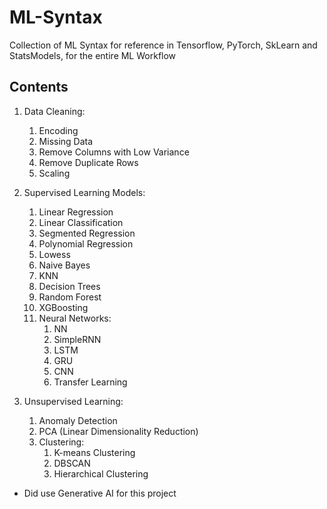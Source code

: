 # ML-Syntax
Collection of ML Syntax for reference in Tensorflow, PyTorch, SkLearn and StatsModels, for the entire ML Workflow

## Contents
1. Data Cleaning:
     1. Encoding
     2. Missing Data
     3. Remove Columns with Low Variance
     4. Remove Duplicate Rows
     5. Scaling
2. Supervised Learning Models:
     1. Linear Regression
     2. Linear Classification
     3. Segmented Regression
     4. Polynomial Regression
     5. Lowess
     6. Naive Bayes
     7. KNN
     8. Decision Trees
     9. Random Forest
     10. XGBoosting
     11. Neural Networks:
           1. NN
           2. SimpleRNN
           3. LSTM
           4. GRU
           5. CNN
           6. Transfer Learning
  
3. Unsupervised Learning:
     1. Anomaly Detection
     2. PCA (Linear Dimensionality Reduction)
     3. Clustering:
          1. K-means Clustering
          2. DBSCAN
          3. Hierarchical Clustering 

* Did use Generative AI for this project 
